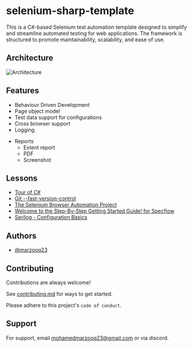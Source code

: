 # selenium-sharp-template

This is a C#-based Selenium test automation template designed to simplify and streamline automated testing for web applications. The framework is structured to promote maintainability, scalability, and ease of use.


## Architecture

![Architecture](https://github.com/user-attachments/assets/fb61ba74-c478-4ca5-87bb-ab26a020be53)


## Features

- Behaviour Driven Development
- Page object model
- Test data support for configurations
- Cross browser support
- Logging
* Reports
    - Extent report
    - PDF
    - Screenshot


## Lessons

- [Tour of C#](https://learn.microsoft.com/en-us/dotnet/csharp/tour-of-csharp/)
- [Git --fast-version-control](https://git-scm.com/doc)
- [The Selenium Browser Automation Project](https://www.selenium.dev/documentation/)
- [Welcome to the Step-By-Step Getting Started Guide! for Specflow](https://docs.specflow.org/projects/getting-started/en/latest/index.html)
- [Serilog - Configuration Basics](https://github.com/serilog/serilog/wiki/Configuration-Basics)

    
## Authors

- [@marzooq23](https://github.com/marzooq23)


## Contributing

Contributions are always welcome!

See [contributing.md](.github/contributing.md) for ways to get started.

Please adhere to this project's `code of conduct`.


## Support

For support, email mohamedmarzooq23@gmail.com or via discord.

